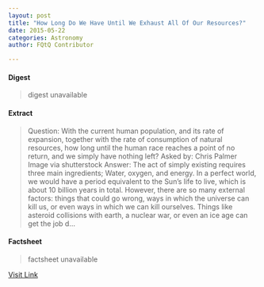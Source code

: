 ```yaml
---
layout: post
title: "How Long Do We Have Until We Exhaust All Of Our Resources?"
date: 2015-05-22
categories: Astronomy
author: FQtQ Contributor

---
```



#### Digest
>digest unavailable

#### Extract
>Question: With the current human population, and its rate of expansion, together with the rate of consumption of natural resources, how long until the human race reaches a point of no return, and we simply have nothing left? Asked by: Chris Palmer Image via shutterstock Answer: The act of simply existing requires three main ingredients; Water, oxygen, and energy. In a perfect world, we would have a period equivalent to the Sun&#8217;s life to live, which is about 10 billion years in total. However, there are so many external factors: things that could go wrong, ways in which the universe can kill us, or even ways in which we can kill ourselves. Things like asteroid collisions with earth, a nuclear war, or even an ice age can get the job d...

#### Factsheet
>factsheet unavailable

[Visit Link](http://www.fromquarkstoquasars.com/how-long-do-we-have-until-we-exhaust-all-of-our-resources/)


